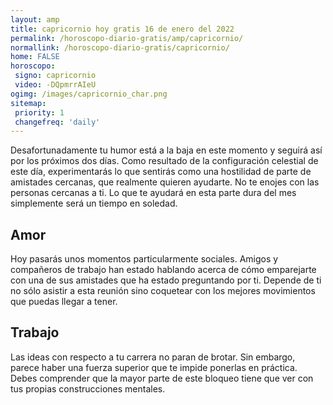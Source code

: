 ```yaml
---
layout: amp
title: capricornio hoy gratis 16 de enero del 2022 
permalink: /horoscopo-diario-gratis/amp/capricornio/
normallink: /horoscopo-diario-gratis/capricornio/
home: FALSE
horoscopo:
 signo: capricornio
 video: -DQpmrrAIeU
ogimg: /images/capricornio_char.png
sitemap:
 priority: 1
 changefreq: 'daily'
---
```



Desafortunadamente tu humor está a la baja en este momento y seguirá así por los próximos dos días. Como resultado de la configuración celestial de este día, experimentarás lo que sentirás como una hostilidad de parte de amistades cercanas, que realmente quieren ayudarte. No te enojes con las personas cercanas a ti. Lo que te ayudará en esta parte dura del mes simplemente será un tiempo en soledad.

## Amor

Hoy pasarás unos momentos particularmente sociales. Amigos y compañeros de trabajo han estado hablando acerca de cómo emparejarte con una de sus amistades que ha estado preguntando por ti. Depende de ti no sólo asistir a esta reunión sino coquetear con los mejores movimientos que puedas llegar a tener.

## Trabajo

Las ideas con respecto a tu carrera no paran de brotar. Sin embargo, parece haber una fuerza superior que te impide ponerlas en práctica. Debes comprender que la mayor parte de este bloqueo tiene que ver con tus propias construcciones mentales.